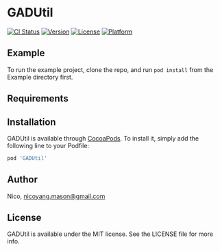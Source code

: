 # GADUtil

[![CI Status](https://img.shields.io/travis/Nico/GADUtil.svg?style=flat)](https://travis-ci.org/Nico/GADUtil)
[![Version](https://img.shields.io/cocoapods/v/GADUtil.svg?style=flat)](https://cocoapods.org/pods/GADUtil)
[![License](https://img.shields.io/cocoapods/l/GADUtil.svg?style=flat)](https://cocoapods.org/pods/GADUtil)
[![Platform](https://img.shields.io/cocoapods/p/GADUtil.svg?style=flat)](https://cocoapods.org/pods/GADUtil)

## Example

To run the example project, clone the repo, and run `pod install` from the Example directory first.

## Requirements

## Installation

GADUtil is available through [CocoaPods](https://cocoapods.org). To install
it, simply add the following line to your Podfile:

```ruby
pod 'GADUtil'
```

## Author

Nico, nicoyang.mason@gmail.com

## License

GADUtil is available under the MIT license. See the LICENSE file for more info.
